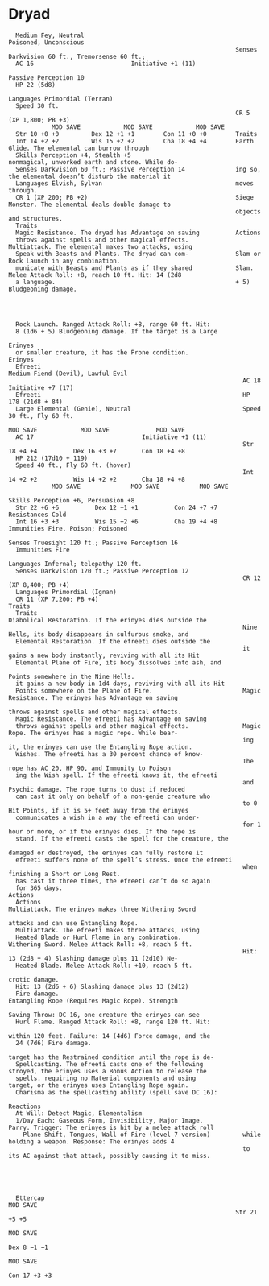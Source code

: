 # Dryad

      Medium Fey, Neutral                                            Poisoned, Unconscious
                                                                   Senses Darkvision 60 ft., Tremorsense 60 ft.;
      AC 16                           Initiative +1 (11)
                                                                     Passive Perception 10
      HP 22 (5d8)
                                                                   Languages Primordial (Terran)
      Speed 30 ft.
                                                                   CR 5 (XP 1,800; PB +3)
                MOD SAVE            MOD SAVE            MOD SAVE
      Str 10 +0 +0         Dex 12 +1 +1        Con 11 +0 +0        Traits
      Int 14 +2 +2         Wis 15 +2 +2        Cha 18 +4 +4        Earth Glide. The elemental can burrow through
      Skills Perception +4, Stealth +5                             nonmagical, unworked earth and stone. While do-
      Senses Darkvision 60 ft.; Passive Perception 14              ing so, the elemental doesn’t disturb the material it
      Languages Elvish, Sylvan                                     moves through.
      CR 1 (XP 200; PB +2)                                         Siege Monster. The elemental deals double damage to
                                                                   objects and structures.
      Traits
      Magic Resistance. The dryad has Advantage on saving          Actions
      throws against spells and other magical effects.             Multiattack. The elemental makes two attacks, using
      Speak with Beasts and Plants. The dryad can com-             Slam or Rock Launch in any combination.
      municate with Beasts and Plants as if they shared            Slam. Melee Attack Roll: +8, reach 10 ft. Hit: 14 (2d8
      a language.                                                  + 5) Bludgeoning damage.




      Rock Launch. Ranged Attack Roll: +8, range 60 ft. Hit:
      8 (1d6 + 5) Bludgeoning damage. If the target is a Large
                                                                     Erinyes
      or smaller creature, it has the Prone condition.               Erinyes
      Efreeti                                                        Medium Fiend (Devil), Lawful Evil
                                                                     AC 18                            Initiative +7 (17)
      Efreeti                                                        HP 178 (21d8 + 84)
      Large Elemental (Genie), Neutral                               Speed 30 ft., Fly 60 ft.
                                                                               MOD SAVE            MOD SAVE             MOD SAVE
      AC 17                              Initiative +1 (11)
                                                                     Str 18 +4 +4          Dex 16 +3 +7       Con 18 +4 +8
      HP 212 (17d10 + 119)
      Speed 40 ft., Fly 60 ft. (hover)
                                                                     Int 14 +2 +2          Wis 14 +2 +2       Cha 18 +4 +8
                MOD SAVE              MOD SAVE           MOD SAVE
                                                                     Skills Perception +6, Persuasion +8
      Str 22 +6 +6          Dex 12 +1 +1          Con 24 +7 +7       Resistances Cold
      Int 16 +3 +3          Wis 15 +2 +6          Cha 19 +4 +8       Immunities Fire, Poison; Poisoned
                                                                     Senses Truesight 120 ft.; Passive Perception 16
      Immunities Fire
                                                                     Languages Infernal; telepathy 120 ft.
      Senses Darkvision 120 ft.; Passive Perception 12
                                                                     CR 12 (XP 8,400; PB +4)
      Languages Primordial (Ignan)
      CR 11 (XP 7,200; PB +4)                                        Traits
      Traits                                                         Diabolical Restoration. If the erinyes dies outside the
                                                                     Nine Hells, its body disappears in sulfurous smoke, and
      Elemental Restoration. If the efreeti dies outside the
                                                                     it gains a new body instantly, reviving with all its Hit
      Elemental Plane of Fire, its body dissolves into ash, and
                                                                     Points somewhere in the Nine Hells.
      it gains a new body in 1d4 days, reviving with all its Hit
      Points somewhere on the Plane of Fire.                         Magic Resistance. The erinyes has Advantage on saving
                                                                     throws against spells and other magical effects.
      Magic Resistance. The efreeti has Advantage on saving
      throws against spells and other magical effects.               Magic Rope. The erinyes has a magic rope. While bear-
                                                                     ing it, the erinyes can use the Entangling Rope action.
      Wishes. The efreeti has a 30 percent chance of know-
                                                                     The rope has AC 20, HP 90, and Immunity to Poison
      ing the Wish spell. If the efreeti knows it, the efreeti
                                                                     and Psychic damage. The rope turns to dust if reduced
      can cast it only on behalf of a non-genie creature who
                                                                     to 0 Hit Points, if it is 5+ feet away from the erinyes
      communicates a wish in a way the efreeti can under-
                                                                     for 1 hour or more, or if the erinyes dies. If the rope is
      stand. If the efreeti casts the spell for the creature, the
                                                                     damaged or destroyed, the erinyes can fully restore it
      efreeti suffers none of the spell’s stress. Once the efreeti
                                                                     when finishing a Short or Long Rest.
      has cast it three times, the efreeti can’t do so again
      for 365 days.                                                  Actions
      Actions                                                        Multiattack. The erinyes makes three Withering Sword
                                                                     attacks and can use Entangling Rope.
      Multiattack. The efreeti makes three attacks, using
      Heated Blade or Hurl Flame in any combination.                 Withering Sword. Melee Attack Roll: +8, reach 5 ft.
                                                                     Hit: 13 (2d8 + 4) Slashing damage plus 11 (2d10) Ne-
      Heated Blade. Melee Attack Roll: +10, reach 5 ft.
                                                                     crotic damage.
      Hit: 13 (2d6 + 6) Slashing damage plus 13 (2d12)
      Fire damage.                                                   Entangling Rope (Requires Magic Rope). Strength
                                                                     Saving Throw: DC 16, one creature the erinyes can see
      Hurl Flame. Ranged Attack Roll: +8, range 120 ft. Hit:
                                                                     within 120 feet. Failure: 14 (4d6) Force damage, and the
      24 (7d6) Fire damage.
                                                                     target has the Restrained condition until the rope is de-
      Spellcasting. The efreeti casts one of the following           stroyed, the erinyes uses a Bonus Action to release the
      spells, requiring no Material components and using             target, or the erinyes uses Entangling Rope again.
      Charisma as the spellcasting ability (spell save DC 16):
                                                                     Reactions
      At Will: Detect Magic, Elementalism
      1/Day Each: Gaseous Form, Invisibility, Major Image,           Parry. Trigger: The erinyes is hit by a melee attack roll
        Plane Shift, Tongues, Wall of Fire (level 7 version)         while holding a weapon. Response: The erinyes adds 4
                                                                     to its AC against that attack, possibly causing it to miss.





      Ettercap                                                               MOD SAVE
                                                                   Str 21 +5 +5
                                                                                                 MOD SAVE
                                                                                        Dex 8 −1 −1
                                                                                                                    MOD SAVE
                                                                                                             Con 17 +3 +3
